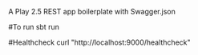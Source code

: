 A Play 2.5 REST app boilerplate with Swagger.json

#To run
  sbt run

#Healthcheck
  curl "http://localhost:9000/healthcheck"
